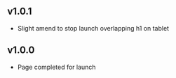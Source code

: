 ## v1.0.1

- Slight amend to stop launch overlapping h1 on tablet
## v1.0.0

- Page completed for launch